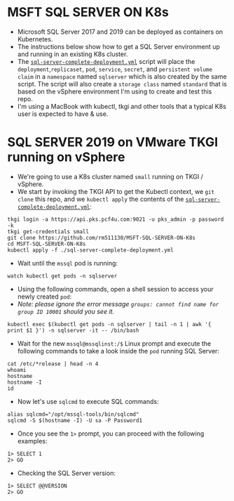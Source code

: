 # MSFT SQL SERVER ON K8s

- Microsoft SQL Server 2017 and 2019 can be deployed as containers on Kubernetes.
- The instructions below show how to get a SQL Server environment up and running in an existing K8s cluster.
- The [`sql-server-complete-deployment.yml`](./sql-server-complete-deployment.yml) script will place the `deployment`,`replicaset`, `pod`, `service`, `secret`, and `persistent volume claim` in a `namespace` named `sqlserver` which is also created by the same script. The script will also create a `storage class` named `standard` that is based on the vSphere environment I'm using to create and test this repo.
- I'm using a MacBook with kubectl, tkgi and other tools that a typical K8s user is expected to have & use.

# SQL SERVER 2019 on VMware TKGI running on vSphere

- We're going to use a K8s cluster named `small` running on TKGI / vSphere. 
- We start by invoking the TKGI API to get the Kubectl context, we `git clone` this repo, and we `kubectl apply` the contents of the [`sql-server-complete-deployment.yml`](./sql-server-complete-deployment.yml):

```
tkgi login -a https://api.pks.pcf4u.com:9021 -u pks_admin -p password -k
tkgi get-credentials small
git clone https://github.com/rm511130/MSFT-SQL-SERVER-ON-K8s
cd MSFT-SQL-SERVER-ON-K8s
kubectl apply -f ./sql-server-complete-deployment.yml
```

- Wait until the `mssql` pod is running:

```
watch kubectl get pods -n sqlserver
```

- Using the following commands, open a shell session to access your newly created `pod`:
- _Note: please ignore the error message `groups: cannot find name for group ID 10001` should you see it._
```
kubectl exec $(kubectl get pods -n sqlserver | tail -n 1 | awk '{ print $1 }') -n sqlserver -it -- /bin/bash
```
- Wait for the new `mssql@mssqlinst:/$` Linux prompt and execute the following commands to take a look inside the `pod` running SQL Server:

```
cat /etc/*release | head -n 4
whoami
hostname
hostname -I
id
```
- Now let's use `sqlcmd` to execute SQL commands:

```
alias sqlcmd="/opt/mssql-tools/bin/sqlcmd"
sqlcmd -S $(hostname -I) -U sa -P Password1
```

- Once you see the `1>` prompt, you can proceed with the following examples:

```
1> SELECT 1
2> GO
```
- Checking the SQL Server version:
```
1> SELECT @@VERSION
2> GO
```






